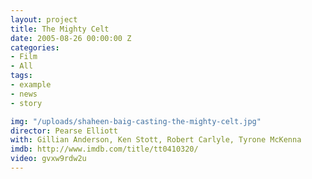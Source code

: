 ```yaml
---
layout: project
title: The Mighty Celt
date: 2005-08-26 00:00:00 Z
categories:
- Film
- All
tags:
- example
- news
- story

img: "/uploads/shaheen-baig-casting-the-mighty-celt.jpg"
director: Pearse Elliott
with: Gillian Anderson, Ken Stott, Robert Carlyle, Tyrone McKenna
imdb: http://www.imdb.com/title/tt0410320/
video: gvxw9rdw2u
---
```


